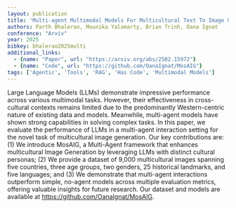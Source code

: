 ```yaml
---
layout: publication
title: 'Multi-agent Multimodal Models For Multicultural Text To Image Generation'
authors: Parth Bhalerao, Mounika Yalamarty, Brian Trinh, Oana Ignat
conference: "Arxiv"
year: 2025
bibkey: bhalerao2025multi
additional_links:
  - {name: "Paper", url: "https://arxiv.org/abs/2502.15972"}
  - {name: "Code", url: "https://github.com/OanaIgnat/MosAIG"}
tags: ['Agentic', 'Tools', 'RAG', 'Has Code', 'Multimodal Models']
---
```

Large Language Models (LLMs) demonstrate impressive performance across
various multimodal tasks. However, their effectiveness in cross-cultural
contexts remains limited due to the predominantly Western-centric nature of
existing data and models. Meanwhile, multi-agent models have shown strong
capabilities in solving complex tasks. In this paper, we evaluate the
performance of LLMs in a multi-agent interaction setting for the novel task of
multicultural image generation. Our key contributions are: (1) We introduce
MosAIG, a Multi-Agent framework that enhances multicultural Image Generation by
leveraging LLMs with distinct cultural personas; (2) We provide a dataset of
9,000 multicultural images spanning five countries, three age groups, two
genders, 25 historical landmarks, and five languages; and (3) We demonstrate
that multi-agent interactions outperform simple, no-agent models across
multiple evaluation metrics, offering valuable insights for future research.
Our dataset and models are available at https://github.com/OanaIgnat/MosAIG.
